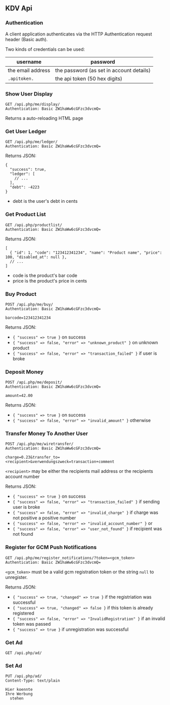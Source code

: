 ## KDV Api

### Authentication

A client application authenticates via the HTTP Authentication request header (Basic auth).

Two kinds of credentials can be used:

| username | password |
|----------|----------|
| the email address | the password (as set in account details) |
| `.apitoken.` | the api token (50 hex digits) |


### Show User Display

    GET /api.php/me/display/
    Authentication: Basic ZW1haWw6cGFzc3dvcmQ=

Returns a auto-reloading HTML page

### Get User Ledger

    GET /api.php/me/ledger/
    Authentication: Basic ZW1haWw6cGFzc3dvcmQ=

Returns JSON:

    {
      "success": true,
      "ledger": [
        // ...
      ],
      "debt": -4223
    }

* debt is the user's debt in cents

### Get Product List

    GET /api.php/productlist/
    Authentication: Basic ZW1haWw6cGFzc3dvcmQ=

Returns JSON:

    [
      { "id": 1, "code": "123412341234", "name": "Product name", "price": 100, "disabled_at": null },
      // ...
    ]

* code is the product's bar code
* price is the product's price in cents


### Buy Product

    POST /api.php/me/buy/
    Authentication: Basic ZW1haWw6cGFzc3dvcmQ=

    barcode=123412341234

Returns JSON:

* `{ "success" => true }` on success
* `{ "success" => false, "error" => "unknown_product" }` on unknown product
* `{ "success" => false, "error" => "transaction_failed" }` if user is broke


### Deposit Money

    POST /api.php/me/deposit/
    Authentication: Basic ZW1haWw6cGFzc3dvcmQ=

    amount=42.00

Returns JSON:

* `{ "success" => true }` on success
* `{ "success" => false, "error" => "invalid_amount" }` otherwise


### Transfer Money To Another User

    POST /api.php/me/wiretransfer/
    Authentication: Basic ZW1haWw6cGFzc3dvcmQ=

    charge=0.23&transfer_to=<recipient>&verwendungszweck=transaction+comment

`<recipient>` may be either the recipients mail address or the recipients account number

Returns JSON:

* `{ "success" => true }` on success
* `{ "success" => false, "error" => "transaction_failed" }` if sending user is broke
* `{ "success" => false, "error" => "invalid_charge" }` if charge was not positive a positive number
* `{ "success" => false, "error" => "invalid_account_number" }` or
* `{ "success" => false, "error" => "user_not_found" }` if recipient was not found

### Register for GCM Push Notifications

    GET /api.php/me/register_notifications/?token=<gcm_token>
    Authentication: Basic ZW1haWw6cGFzc3dvcmQ=

`<gcm_token>` must be a valid gcm registration token or the string `null` to unregister.

Returns JSON:

* `{ "success" => true, "changed" => true }` if the registriation was successful
* `{ "success" => true, "changed" => false }` if this token is already registered
* `{ "success" => false, "error" => "InvalidRegistration" }` if an invalid token was passed
* `{ "success" => true }` if unregistration was successful


### Get Ad

    GET /api.php/ad/


### Set Ad

    PUT /api.php/ad/
    Content-Type: text/plain

    Hier koennte
    Ihre Werbung
      stehen


